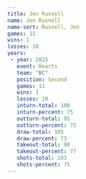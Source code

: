 ```yaml
---
title: Jen Rusnell
name: Jen Rusnell
name-sort: Rusnell, Jen
games: 11
wins: 1
losses: 10
years:
 - year: 2015
   event: Hearts
   team: "BC"
   position: Second
   games: 11
   wins: 1
   losses: 10
   inturn-total: 108
   inturn-percent: 75
   outturn-total: 95
   outturn-percent: 75
   draw-total: 105
   draw-percent: 73
   takeout-total: 98
   takeout-percent: 77
   shots-total: 203
   shots-percent: 75
---
```

